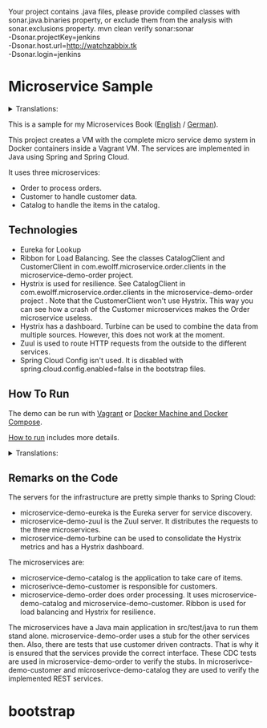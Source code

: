 Your project contains .java files, please provide compiled classes with sonar.java.binaries property, or exclude them from the analysis with sonar.exclusions property.
mvn clean verify sonar:sonar \
  -Dsonar.projectKey=jenkins \
  -Dsonar.host.url=http://watchzabbix.tk \
  -Dsonar.login=jenkins

Microservice Sample
==============

<details>
<summary>Translations:</summary>

- [German / Deutsch](LIESMICH.md)

</details>

This is a sample for my
Microservices Book ([English](http://microservices-book.com/) / [German](http://microservices-buch.de/)).

This project creates a VM with the complete micro service demo system
in Docker containers inside a Vagrant VM. The services are implemented
in Java using Spring and Spring Cloud.

It uses three microservices:
- Order to process orders.
- Customer to handle customer data.
- Catalog to handle the items in the catalog.

Technologies
------------

- Eureka for Lookup
- Ribbon for Load Balancing. See the classes CatalogClient and
  CustomerClient in com.ewolff.microservice.order.clients in the
  microservice-demo-order project.
- Hystrix is used for resilience. See CatalogClient in
  com.ewolff.microservice.order.clients in the microservice-demo-order
  project . Note that the CustomerClient won't use Hystrix. This way
  you can see how a crash of the Customer microservices makes the
  Order microservice useless.
- Hystrix has a dashboard. Turbine can be used to combine the data
from multiple sources. However, this does not work at the moment.
- Zuul is used to route HTTP requests from the outside to the
  different services.
- Spring Cloud Config isn't used. It is disabled with
  spring.cloud.config.enabled=false in the bootstrap files.


How To Run
----------

The demo can be run with [Vagrant](docker-vagrant/README.md) or [Docker Machine and Docker
Compose](docker/README.md).

[How to run](HOW-TO-RUN.md) includes more details.

<details>
<summary>Translations:</summary>

- [German / Deutsch](WIE-LAUFEN.md)

</details>


Remarks on the Code
-------------------

The servers for the infrastructure are pretty simple thanks to Spring Cloud:

- microservice-demo-eureka is the Eureka server for service discovery.
- microservice-demo-zuul is the Zuul server. It distributes the requests to the three microservices.
- microservice-demo-turbine can be used to consolidate the Hystrix metrics and has a Hystrix dashboard.

The microservices are: 
- microservice-demo-catalog is the application to take care of items.
- microserivce-demo-customer is responsible for customers.
- microservice-demo-order does order processing. It uses microservice-demo-catalog and microservice-demo-customer. Ribbon is used for load balancing and Hystrix for resilience.


The microservices have a Java main application in src/test/java to run them stand alone. microservice-demo-order uses a stub for the other services then. Also, there are tests that use customer driven contracts. That is why it is ensured that the services provide the correct interface. These CDC tests are used in microservice-demo-order to verify the stubs. In microserivce-demo-customer and microserivce-demo-catalog they are used to verify the implemented REST services.
# bootstrap
